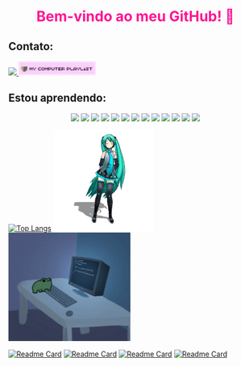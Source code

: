 <h1 style="color:#FF1493" align="center">Bem-vindo ao meu GitHub! 🐸</h1>

## Contato:

<a href="https://www.linkedin.com/in/marina-k-e/">
  <img src="https://img.shields.io/badge/LinkedIn-0077B5?style=for-the-badge&logo=linkedin&logoColor=white"/>
</a>

<a href="https://youtu.be/6xXTvgVFRHg">
  <img src="https://github.com/Marinakrae/imagens_sites/blob/51ba7eda0c3654bce07579255478cf3cd9a0b0db/computer.png" height="28"/>
</a>

## Estou aprendendo: 

<p align="center">
  <img src="https://img.shields.io/badge/Delphi-CC2927?style=for-the-badge&logo=delphi&logoColor=white"/>
  <img src="https://img.shields.io/badge/React-61DAFB?style=for-the-badge&logo=react&logoColor=white""/>
  <img src="https://img.shields.io/badge/next.js-000000?style=for-the-badge&logo=nextdotjs&logoColor=white""/>
  <img src="https://img.shields.io/badge/Flutter-0553B1?style=for-the-badge&logo=flutter&logoColor=white"/> 
  <img src="https://img.shields.io/badge/Java-FFA500?style=for-the-badge&logo=java&logoColor=white"/> 
  <img src="https://img.shields.io/badge/Lua-000080?style=for-the-badge&logo=lua&logoColor=white"/> 
  <img src="https://img.shields.io/badge/Spring-6DB33F?style=for-the-badge&logo=spring&logoColor=white"/>
  <img src="https://img.shields.io/badge/CSS-1572B6?&style=for-the-badge&logo=css3&logoColor=white"/>
  <img src="https://img.shields.io/badge/SQL-EE4C2C?style=for-the-badge&logo=mysql&logoColor=white"/> 
  <img src="https://img.shields.io/badge/Firebase-F29D0C?style=for-the-badge&logo=firebase&logoColor=white"/>
  <img src="https://img.shields.io/badge/Python-3776AB?style=for-the-badge&logo=python&logoColor=white"/> 
  <!--<img src="https://img.shields.io/badge/TypeScript-007ACC?style=for-the-badge&logo=typescript&logoColor=white"/> -->
  <img src="https://img.shields.io/badge/PHP-777BB4?style=for-the-badge&logo=php&logoColor=white"/>
  <img src="https://img.shields.io/badge/C-00599C?style=for-the-badge&logo=c&logoColor=white"/>
  
</p> 

[![Top Langs](https://github-readme-stats.vercel.app/api/top-langs/?username=Marinakrae&layout=compact&langs_count=10)](https://github.com/Marinakrae/github-readme-stats)
<img src="https://github.com/Marinakrae/imagens_sites/blob/a9d2004328480e4ec647c0f3be6fde9997cebea9/miku.gif" height="200">
<img src="https://github.com/Marinakrae/imagens_sites/blob/33b38eed33a893017cc1a8e0e3be37caa1bf0d67/sapo.gif" height="215"> 

[![Readme Card](https://github-readme-stats.vercel.app/api/pin/?username=Marinakrae&repo=Casa_de_Cha)](https://github.com/Marinakrae/Casa_de_Cha)
[![Readme Card](https://github-readme-stats.vercel.app/api/pin/?username=marinakrae&repo=Papas_Freezeria)](https://github.com/marinakrae/Papas_Freezeria)
[![Readme Card](https://github-readme-stats.vercel.app/api/pin/?username=marinakrae&repo=Adivinhe_o_Numero_Lua)](https://github.com/marinakrae/Adivinhe_o_Numero_Lua)
[![Readme Card](https://github-readme-stats.vercel.app/api/pin/?username=Marinakrae&repo=Morango)](https://github.com/Marinakrae/Morango)
